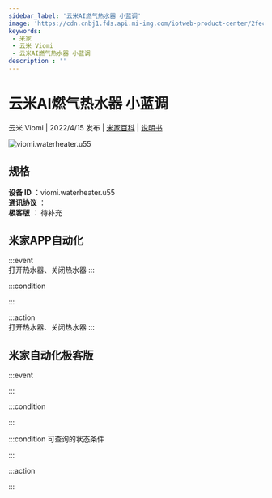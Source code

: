 ```yaml
---
sidebar_label: '云米AI燃气热水器 小蓝调'
image: 'https://cdn.cnbj1.fds.api.mi-img.com/iotweb-product-center/2fecdb94b427a8e35428e0f16ef7254b_1647849607081.png?GalaxyAccessKeyId=AKVGLQWBOVIRQ3XLEW&Expires=9223372036854775807&Signature=FEoAP83sew1HAhb2/uEeUWC7fEM='
keywords: 
 - 米家
 - 云米 Viomi
 - 云米AI燃气热水器 小蓝调
description : ''
---
```

# 云米AI燃气热水器 小蓝调

云米 Viomi | 2022/4/15 发布 | [米家百科](https://home.mi.com/webapp/content/baike/product/index.html?model=viomi.waterheater.u55) | [说明书](https://home.mi.com/views/introduction.html?model=viomi.waterheater.u55&region=cn)

![viomi.waterheater.u55](https://cdn.cnbj1.fds.api.mi-img.com/iotweb-product-center/2fecdb94b427a8e35428e0f16ef7254b_1647849607081.png?GalaxyAccessKeyId=AKVGLQWBOVIRQ3XLEW&Expires=9223372036854775807&Signature=FEoAP83sew1HAhb2/uEeUWC7fEM=)

## 规格  
> 
**设备 ID** ：viomi.waterheater.u55  
**通讯协议** ：  
**极客版**  ： 待补充 


## 米家APP自动化  

:::event  
打开热水器、关闭热水器
:::

:::condition  

:::

:::action   
打开热水器、关闭热水器
:::

## 米家自动化极客版  

:::event  

:::

:::condition  

:::

:::condition 可查询的状态条件  

:::

:::action  

:::

        
